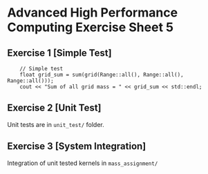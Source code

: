 # Advanced High Performance Computing Exercise Sheet 5

## Exercise 1 [Simple Test]

```
    // Simple test
    float grid_sum = sum(grid(Range::all(), Range::all(), Range::all()));
    cout << "Sum of all grid mass = " << grid_sum << std::endl;
```

## Exercise 2 [Unit Test]
Unit tests are in `unit_test/` folder.

## Exercise 3 [System Integration]
Integration of unit tested kernels in `mass_assignment/`